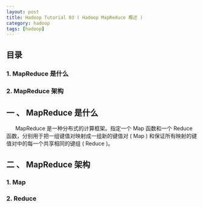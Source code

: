 ```yaml
---
layout: post
title: Hadoop Tutorial 03 ( Hadoop MapReduce 概述 )
category: hadoop
tags: [hadoop]
---
```


## 目录  

### 1. MapReduce 是什么  

### 2. MapReduce 架构  




## 一 、 MapReduce 是什么  

&nbsp;&nbsp;&nbsp;&nbsp;&nbsp;&nbsp;MapReduce 是一种分布式的计算框架。指定一个 Map 函数和一个 Reduce 函数，分别用于把一组键值对映射成一组新的键值对 ( Map ) 和保证所有映射的键值对中的每一个共享相同的键组 ( Reduce )。  


## 二 、 MapReduce 架构  

### 1. Map  


### 2. Reduce  

